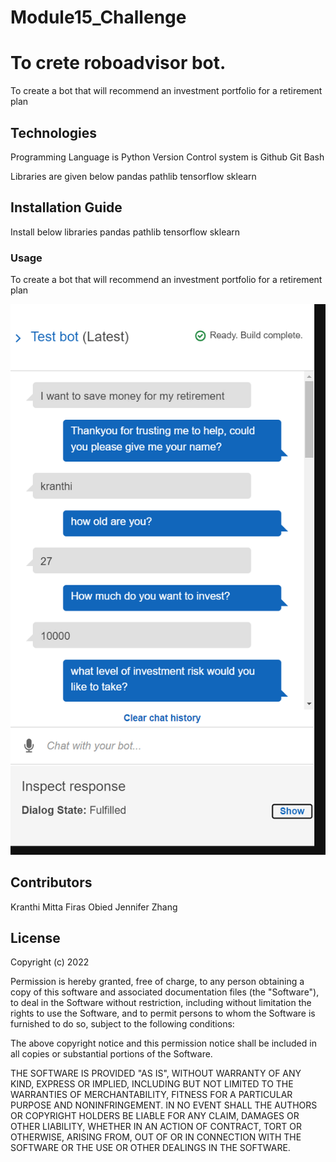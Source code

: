 # Module15_Challenge

# To crete roboadvisor bot.

To create a bot that will recommend an investment portfolio for a retirement plan

## Technologies

Programming Language is Python
Version Control system is Github
Git Bash




Libraries are given below
pandas
pathlib
tensorflow
sklearn

## Installation Guide

Install below libraries
pandas
pathlib
tensorflow
sklearn




### Usage

To create a bot that will recommend an investment portfolio for a retirement plan
 
![Roboadvisor-GIF.gif](Roboadvisor-GIF.gif)



## Contributors

Kranthi Mitta
Firas Obied
Jennifer Zhang


## License

Copyright (c) 2022 

Permission is hereby granted, free of charge, to any person obtaining a copy
of this software and associated documentation files (the "Software"), to deal
in the Software without restriction, including without limitation the rights
to use  the Software, and to permit persons to whom the Software is
furnished to do so, subject to the following conditions:

The above copyright notice and this permission notice shall be included in all
copies or substantial portions of the Software.

THE SOFTWARE IS PROVIDED "AS IS", WITHOUT WARRANTY OF ANY KIND, EXPRESS OR
IMPLIED, INCLUDING BUT NOT LIMITED TO THE WARRANTIES OF MERCHANTABILITY,
FITNESS FOR A PARTICULAR PURPOSE AND NONINFRINGEMENT. IN NO EVENT SHALL THE
AUTHORS OR COPYRIGHT HOLDERS BE LIABLE FOR ANY CLAIM, DAMAGES OR OTHER
LIABILITY, WHETHER IN AN ACTION OF CONTRACT, TORT OR OTHERWISE, ARISING FROM,
OUT OF OR IN CONNECTION WITH THE SOFTWARE OR THE USE OR OTHER DEALINGS IN THE
SOFTWARE.

